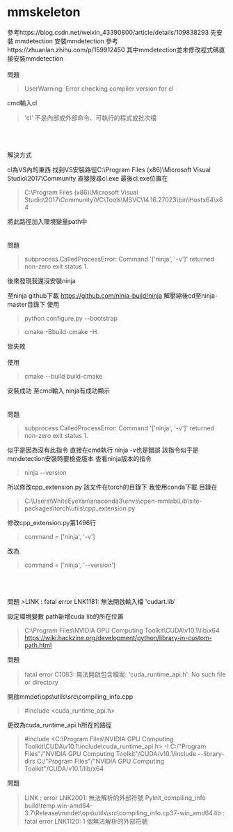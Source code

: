 # mmskeleton

參考https://blog.csdn.net/weixin_43390800/article/details/109838293 先安裝 mmdetection
安裝mmdetection 參考https://zhuanlan.zhihu.com/p/159912450
其中mmdetection並未修改程式碼直接安裝mmdetection
<br>
<br>
問題
>UserWarning: Error checking compiler version for cl

cmd輸入cl
>'cl' 不是內部或外部命令、可執行的程式或批次檔
<br>
<br>
<br>
解決方式

cl為VS內的東西 找到VS安裝路徑C:\Program Files (x86)\Microsoft Visual Studio\2017\Community
直接搜尋cl.exe
最後cl.exe位置在
>C:\Program Files (x86)\Microsoft Visual Studio\2017\Community\VC\Tools\MSVC\14.16.27023\bin\Hostx64\x64

將此路徑加入環境變量path中
<br>
<br>
<br>
問題
>subprocess.CalledProcessError: Command '['ninja', '-v']' returned non-zero exit status 1.

後來發現我還沒安裝ninja
    
    
至ninja github下載 https://github.com/ninja-build/ninja
解壓縮後cd至ninja-master目錄下
使用
>python configure.py --bootstrap

>cmake -Bbuild-cmake -H.

皆失敗
<br>
<br>
使用
>cmake --build build-cmake

安裝成功
至cmd輸入 ninja有成功顯示
<br>
<br>
<br>
問題
>subprocess.CalledProcessError: Command '['ninja', '-v']' returned non-zero exit status 1.

似乎是因為沒有此指令 直接在cmd執行 ninja -v也是錯誤 該指令似乎是mmdetection安裝時要檢查版本
查看ninja版本的指令
>ninja --version

所以修改cpp_extension.py
該文件在torch的目錄下
我使用conda下載 目錄在
>C:\Users\WhiteEyeYan\anaconda3\envs\open-mmlab\Lib\site-packages\torch\utils\cpp_extension.py

修改cpp_extension.py第1496行
>command = ['ninja', '-v']

改為
>command = ['ninja', '--version']
<br>
<br>
<br>
問題
>LINK : fatal error LNK1181: 無法開啟輸入檔 'cudart.lib'


設定環境變數 path新增cuda lib的所在位置
>C:\Program Files\NVIDIA GPU Computing Toolkit\CUDA\v10.1\lib\x64
https://wiki.hackzine.org/development/python/library-in-custom-path.html


問題
>fatal error C1083: 無法開啟包含檔案: 'cuda_runtime_api.h': No such file or directory

開啟mmdet\ops\utils\src\compiling_info.cpp 
>#include <cuda_runtime_api.h>

更改為cuda_runtime_api.h所在的路徑
>#include <C:\Program Files\NVIDIA GPU Computing Toolkit\CUDA\v10.1\include\cuda_runtime_api.h>
 -I C:/"Program Files"/"NVIDIA GPU Computing Toolkit"/CUDA/v10.1/include --library-dirs C:/"Program Files"/"NVIDIA GPU Computing Toolkit"/CUDA/v10.1/lib/x64
 
 問題
>LINK : error LNK2001: 無法解析的外部符號 PyInit_compiling_info
>build\temp.win-amd64-3.7\Release\mmdet\ops\utils\src\compiling_info.cp37-win_amd64.lib : fatal error LNK1120: 1 個無法解析的外部符號
